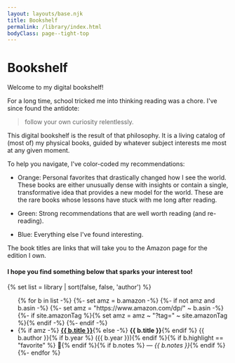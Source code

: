 ```yaml
---
layout: layouts/base.njk
title: Bookshelf
permalink: /library/index.html
bodyClass: page--tight-top
---
```


# Bookshelf

Welcome to my digital bookshelf!

For a long time, school tricked me into thinking reading was a chore. I've since found the antidote: 

> follow your own curiosity relentlessly.

This digital bookshelf is the result of that philosophy. It is a living catalog of (most of) my physical books, guided by whatever subject interests me most at any given moment.

To help you navigate, I've color-coded my recommendations:

  - Orange: Personal favorites that drastically changed how I see the world. These books are either unusually dense with insights or contain a single, transformative idea that provides a new model for the world. These are the rare books whose lessons have stuck with me long after reading.

  - Green: Strong recommendations that are well worth reading (and re-reading).

  - Blue: Everything else I've found interesting.

The book titles are links that will take you to the Amazon page for the edition I own.

#### I hope you find something below that sparks your interest too!

{% set list = library | sort(false, false, 'author') %}
<ul class="books">
{% for b in list -%}
  {%- set amz = b.amazon -%}
  {%- if not amz and b.asin -%}
    {%- set amz = "https://www.amazon.com/dp/" ~ b.asin -%}
    {%- if site.amazonTag %}{% set amz = amz ~ "?tag=" ~ site.amazonTag %}{% endif -%}
  {%- endif -%}

  <li class="book{% if b.highlight %} {{ b.highlight }}{% endif %}">{% if amz -%}
    <a href="{{ amz }}" target="_blank" rel="noopener noreferrer"><strong>{{ b.title }}</strong></a>{% else -%}
    <strong>{{ b.title }}</strong>{% endif %}
       {{ b.author }}{% if b.year %} ({{ b.year }}){% endif %}{% if b.highlight == "favorite" %} 🌟{% endif %}{% if b.notes %} — <em>{{ b.notes }}</em>{% endif %}
  </li>
{%- endfor %}
</ul>